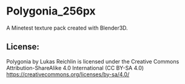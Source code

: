 # Polygonia_256px

A Minetest texture pack created with Blender3D.

License:
--------
Polygonia by Lukas Reichlin is licensed under the Creative Commons
Attribution-ShareAlike 4.0 International (CC BY-SA 4.0)
https://creativecommons.org/licenses/by-sa/4.0/
